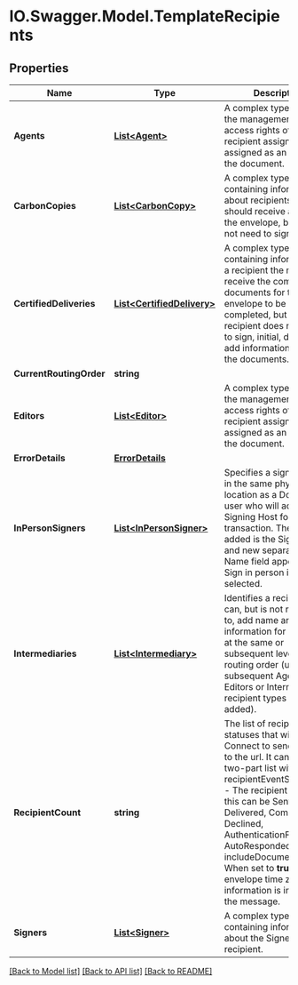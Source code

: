 # IO.Swagger.Model.TemplateRecipients
## Properties

Name | Type | Description | Notes
------------ | ------------- | ------------- | -------------
**Agents** | [**List&lt;Agent&gt;**](Agent.md) | A complex type defining the management and access rights of a recipient assigned assigned as an agent on the document. | [optional] 
**CarbonCopies** | [**List&lt;CarbonCopy&gt;**](CarbonCopy.md) | A complex type containing information about recipients who should receive a copy of the envelope, but does not need to sign it. | [optional] 
**CertifiedDeliveries** | [**List&lt;CertifiedDelivery&gt;**](CertifiedDelivery.md) | A complex type containing information on a recipient the must receive the completed documents for the envelope to be completed, but the recipient does not need to sign, initial, date, or add information to any of the documents. | [optional] 
**CurrentRoutingOrder** | **string** |  | [optional] 
**Editors** | [**List&lt;Editor&gt;**](Editor.md) | A complex type defining the management and access rights of a recipient assigned assigned as an editor on the document. | [optional] 
**ErrorDetails** | [**ErrorDetails**](ErrorDetails.md) |  | [optional] 
**InPersonSigners** | [**List&lt;InPersonSigner&gt;**](InPersonSigner.md) | Specifies a signer that is in the same physical location as a DocuSign user who will act as a Signing Host for the transaction. The recipient added is the Signing Host and new separate Signer Name field appears after Sign in person is selected. | [optional] 
**Intermediaries** | [**List&lt;Intermediary&gt;**](Intermediary.md) | Identifies a recipient that can, but is not required to, add name and email information for recipients at the same or subsequent level in the routing order (until subsequent Agents, Editors or Intermediaries recipient types are added). | [optional] 
**RecipientCount** | **string** | The list of recipient event statuses that will trigger Connect to send updates to the url. It can be a two-part list with:  * recipientEventStatusCode - The recipient status, this can be Sent, Delivered, Completed, Declined, AuthenticationFailed, and AutoResponded. * includeDocuments - When set to **true**, the envelope time zone information is included in the message. | [optional] 
**Signers** | [**List&lt;Signer&gt;**](Signer.md) | A complex type containing information about the Signer recipient. | [optional] 

[[Back to Model list]](../README.md#documentation-for-models) [[Back to API list]](../README.md#documentation-for-api-endpoints) [[Back to README]](../README.md)

